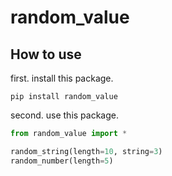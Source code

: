 # random_value



## How to use

first. install this package.
```
pip install random_value
```

second. use this package.
```python
from random_value import *

random_string(length=10, string=3)
random_number(length=5)
```